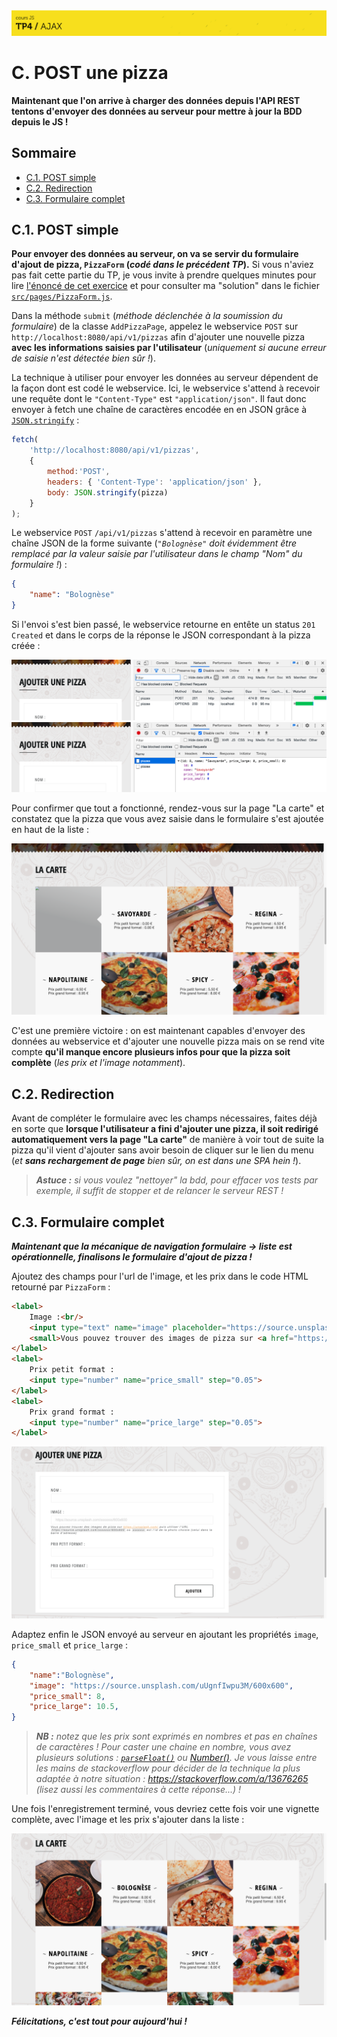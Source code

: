 <img src="images/readme/header-small.jpg" >

# C. POST une pizza <!-- omit in toc -->

**Maintenant que l'on arrive à charger des données depuis l'API REST tentons d'envoyer des données au serveur pour mettre à jour la BDD depuis le JS !**

## Sommaire <!-- omit in toc -->
- [C.1. POST simple](#c1-post-simple)
- [C.2. Redirection](#c2-redirection)
- [C.3. Formulaire complet](#c3-formulaire-complet)

## C.1. POST simple
**Pour envoyer des données au serveur, on va se servir du formulaire d'ajout de pizza, `PizzaForm` (_codé dans le précédent TP_).** Si vous n'aviez pas fait cette partie du TP, je vous invite à prendre quelques minutes pour lire [l'énoncé de cet exercice](https://gitlab.univ-lille.fr/js/tp3/-/blob/master/D-formulaires.md#d3-le-formulaire-dajout-de-pizza) et pour consulter ma "solution" dans le fichier [`src/pages/PizzaForm.js`](src/pages/PizzaForm.js).

Dans la méthode `submit` (_méthode déclenchée à la soumission du formulaire_) de la classe `AddPizzaPage`, appelez le webservice `POST` sur `http://localhost:8080/api/v1/pizzas` afin d'ajouter une nouvelle pizza **avec les informations saisies par l'utilisateur** (_uniquement si aucune erreur de saisie n'est détectée bien sûr !_).

La technique à utiliser pour envoyer les données au serveur dépendent de la façon dont est codé le webservice. Ici, le webservice s'attend à recevoir une requête dont le `"Content-Type"` est `"application/json"`. Il faut donc envoyer à fetch une chaîne de caractères encodée en en JSON grâce à [`JSON.stringify`](https://developer.mozilla.org/en-US/docs/Web/JavaScript/Reference/Global_Objects/JSON/stringify) :

```js
fetch(
	'http://localhost:8080/api/v1/pizzas',
	{
		method:'POST',
		headers: { 'Content-Type': 'application/json' },
		body: JSON.stringify(pizza)
	}
);
```

Le webservice `POST` `/api/v1/pizzas` s'attend à recevoir en paramètre une chaîne JSON de la forme suivante (_`"Bolognèse"` doit évidemment être remplacé par la valeur saisie par l'utilisateur dans le champ "Nom" du formulaire !_) :
```json
{
	"name": "Bolognèse"
}
```

Si l'envoi s'est bien passé, le webservice retourne en entête un status `201 Created` et dans le corps de la réponse le JSON correspondant à la pizza créée :

<img src="images/readme/ajax-post-201.png">

<img src="images/readme/ajax-post-response.png">

Pour confirmer que tout a fonctionné, rendez-vous sur la page "La carte" et constatez que la pizza que vous avez saisie dans le formulaire s'est ajoutée en haut de la liste :

<img src="images/readme/ajax-post-resultat-liste.png">

C'est une première victoire : on est maintenant capables d'envoyer des données au webservice et d'ajouter une nouvelle pizza mais on se rend vite compte **qu'il manque encore plusieurs infos pour que la pizza soit complète** (_les prix et l'image notamment_).

## C.2. Redirection

Avant de compléter le formulaire avec les champs nécessaires, faites déjà en sorte que **lorsque l'utilisateur a fini d'ajouter une pizza, il soit redirigé automatiquement vers la page "La carte"** de manière à voir tout de suite la pizza qu'il vient d'ajouter sans avoir besoin de cliquer sur le lien du menu (_et **sans rechargement de page** bien sûr, on est dans une SPA hein !_).

> _**Astuce :** si vous voulez "nettoyer" la bdd, pour effacer vos tests par exemple, il suffit de stopper et de relancer le serveur REST !_

## C.3. Formulaire complet
_**Maintenant que la mécanique de navigation formulaire -> liste est opérationnelle, finalisons le formulaire d'ajout de pizza !**_

Ajoutez des champs pour l'url de l'image, et les prix dans le code HTML retourné par `PizzaForm` :
```html
<label>
	Image :<br/>
	<input type="text" name="image" placeholder="https://source.unsplash.com/xxxxxxx/600x600">
	<small>Vous pouvez trouver des images de pizza sur <a href="https://unsplash.com/">https://unsplash.com/</a> puis utiliser l'URL <code>https://source.unsplash.com/xxxxxxx/600x600</code> où <code>xxxxxxx</code> est l'id de la photo choisie (celui dans la barre d'adresse)</small>
</label>
<label>
	Prix petit format :
	<input type="number" name="price_small" step="0.05">
</label>
<label>
	Prix grand format :
	<input type="number" name="price_large" step="0.05">
</label>
```

<img src="images/readme/form-full.png" >


Adaptez enfin le JSON envoyé au serveur en ajoutant les propriétés `image`, `price_small` et `price_large` :
```json
{
	"name":"Bolognèse",
	"image": "https://source.unsplash.com/uUgnfIwpu3M/600x600",
	"price_small": 8,
	"price_large": 10.5,
}
```

> _**NB :** notez que les prix sont exprimés en nombres et pas en chaînes de caractères ! Pour caster une chaine en nombre, vous avez plusieurs solutions : [`parseFloat()`](https://developer.mozilla.org/fr/docs/Web/JavaScript/Reference/Objets_globaux/parseFloat) ou [Number()](https://developer.mozilla.org/fr/docs/Web/JavaScript/Reference/Objets_globaux/Number). Je vous laisse entre les mains de stackoverflow pour décider de la technique la plus adaptée à notre situation : https://stackoverflow.com/a/13676265 (lisez aussi les commentaires à cette réponse...) !_

Une fois l'enregistrement terminé, vous devriez cette fois voir une vignette complète, avec l'image et les prix s'ajouter dans la liste :

<img src="images/readme/post-success.png" >

_**Félicitations, c'est tout pour aujourd'hui !**_